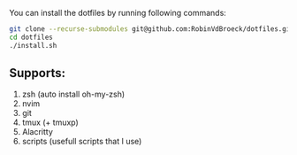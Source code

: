 You can install the dotfiles by running following commands:

```bash
git clone --recurse-submodules git@github.com:RobinVdBroeck/dotfiles.git
cd dotfiles
./install.sh
```

## Supports:
1. zsh (auto install oh-my-zsh)
2. nvim
3. git
4. tmux (+ tmuxp)
5. Alacritty
6. scripts (usefull scripts that I use)
